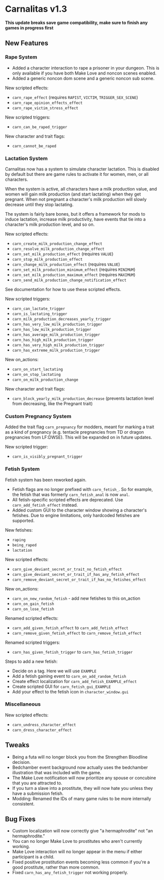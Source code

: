 # Carnalitas v1.3

**This update breaks save game compatibility, make sure to finish any games in progress first**

## New Features

### Rape System

* Added a character interaction to rape a prisoner in your dungeon. This is only available if you have both Make Love and noncon scenes enabled.
* Added a generic noncon dom scene and a generic noncon sub scene.

New scripted effects:
* `carn_rape_effect` (requires `RAPIST`, `VICTIM`, `TRIGGER_SEX_SCENE`)
* `carn_rape_opinion_effects_effect`
* `carn_rape_victim_stress_effect`

New scripted triggers:
* `carn_can_be_raped_trigger`

New character and trait flags:
* `carn_cannot_be_raped`

### Lactation System

Carnalitas now has a system to simulate character lactation. This is disabled by default but there are game rules to activate it for women, men, or all characters.

When the system is active, all characters have a milk production value, and women will gain milk production (and start lactating) when they get pregnant. When not pregnant a character's milk production will slowly decrease until they stop lactating.

The system is fairly bare bones, but it offers a framework for mods to induce lactation, increase milk productivity, have events that tie into a character's milk production level, and so on.

New scripted effects:
* `carn_create_milk_production_change_effect`
* `carn_resolve_milk_production_change_effect`
* `carn_set_milk_production_effect` (requires `VALUE`)
* `carn_stop_milk_production_effect`
* `carn_change_milk_production_effect` (requires `VALUE`)
* `carn_set_milk_production_minimum_effect` (requires `MINIMUM`)
* `carn_set_milk_production_maximum_effect` (requires `MAXIMUM`)
* `carn_send_milk_production_change_notification_effect`

See documentation for how to use these scripted effects.

New scripted triggers:
* `carn_can_lactate_trigger`
* `carn_is_lactating_trigger`
* `carn_milk_production_decreases_yearly_trigger`
* `carn_has_very_low_milk_production_trigger`
* `carn_has_low_milk_production_trigger`
* `carn_has_average_milk_production_trigger`
* `carn_has_high_milk_production_trigger`
* `carn_has_very_high_milk_production_trigger`
* `carn_has_extreme_milk_production_trigger`

New on_actions:
* `carn_on_start_lactating`
* `carn_on_stop_lactating`
* `carn_on_milk_production_change`

New character and trait flags:
* `carn_block_yearly_milk_production_decrease` (prevents lactation level from decreasing, like the Pregnant trait)

### Custom Pregnancy System

Added the trait flag `carn_pregnancy` for modders, meant for marking a trait as a kind of pregnancy (e.g. tentacle pregnancies from TD or dragon pregnancies from LF:DWSE). This will be expanded on in future updates.

New scripted trigger:
* `carn_is_visibly_pregnant_trigger`

### Fetish System ###

Fetish system has been reworked again.

* Fetish flags are no longer prefixed with `carn_fetish_`. So for example, the fetish that was formerly `carn_fetish_anal` is now `anal`.
* All fetish-specific scripted effects are deprecated. Use `carn_add_fetish_effect` instead.
* Added custom GUI to the character window showing a character's fetishes. Due to engine limitations, only hardcoded fetishes are supported.

New fetishes:
* `raping`
* `being_raped`
* `lactation`

New scripted effects:
* `carn_give_deviant_secret_or_trait_no_fetish_effect`
* `carn_give_deviant_secret_or_trait_if_has_any_fetish_effect`
* `carn_remove_deviant_secret_or_trait_if_has_no_fetishes_effect`

New on_actions:
* `carn_on_new_random_fetish` - add new fetishes to this on_action
* `carn_on_gain_fetish`
* `carn_on_lose_fetish`

Renamed scripted effects:
* `carn_add_given_fetish_effect` to `carn_add_fetish_effect`
* `carn_remove_given_fetish_effect` to `carn_remove_fetish_effect`

Renamed scripted triggers:
* `carn_has_given_fetish_trigger` to `carn_has_fetish_trigger`

Steps to add a new fetish:
* Decide on a tag. Here we will use `EXAMPLE`
* Add a fetish gaining event to `carn_on_add_random_fetish`
* Create effect localization for `carn_add_fetish_EXAMPLE_effect`
* Create scripted GUI for `carn_fetish_gui_EXAMPLE`
* Add your effect to the fetish icon in `character_window.gui`

### Miscellaneous

New scripted effects:
* `carn_undress_character_effect`
* `carn_dress_character_effect`

## Tweaks

* Being a futa will no longer block you from the Strengthen Bloodline decision.
* Bedchamber event background now actually uses the bedchamber illustration that was included with the game.
* The Make Love notification will now prioritize any spouse or concubine that you are attracted to.
* If you turn a slave into a prostitute, they will now hate you unless they have a submission fetish.
* Modding: Renamed the IDs of many game rules to be more internally consistent.

## Bug Fixes

* Custom localization will now correctly give "a hermaphrodite" not "an hermaphrodite."
* You can no longer Make Love to prostitutes who aren't currently working.
* Make Love interaction will no longer appear in the menu if either participant is a child.
* Fixed positive prostitution events becoming less common if you're a good prostitute, rather than more common.
* Fixed `carn_has_any_fetish_trigger` not working properly.